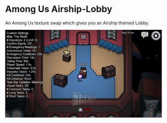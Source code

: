 # Among Us Airship-Lobby
An Among Us texture swap which gives you an Airship themed Lobby.

<img src="Screenshot/Airship Lobby.jpg" width="750"></img>
